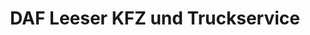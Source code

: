---
title: "DAF Leeser KFZ und Truckservice"
url: /leese/daf-leeser-kfz-und-truckservice/
shop: Autowerkstatt
---